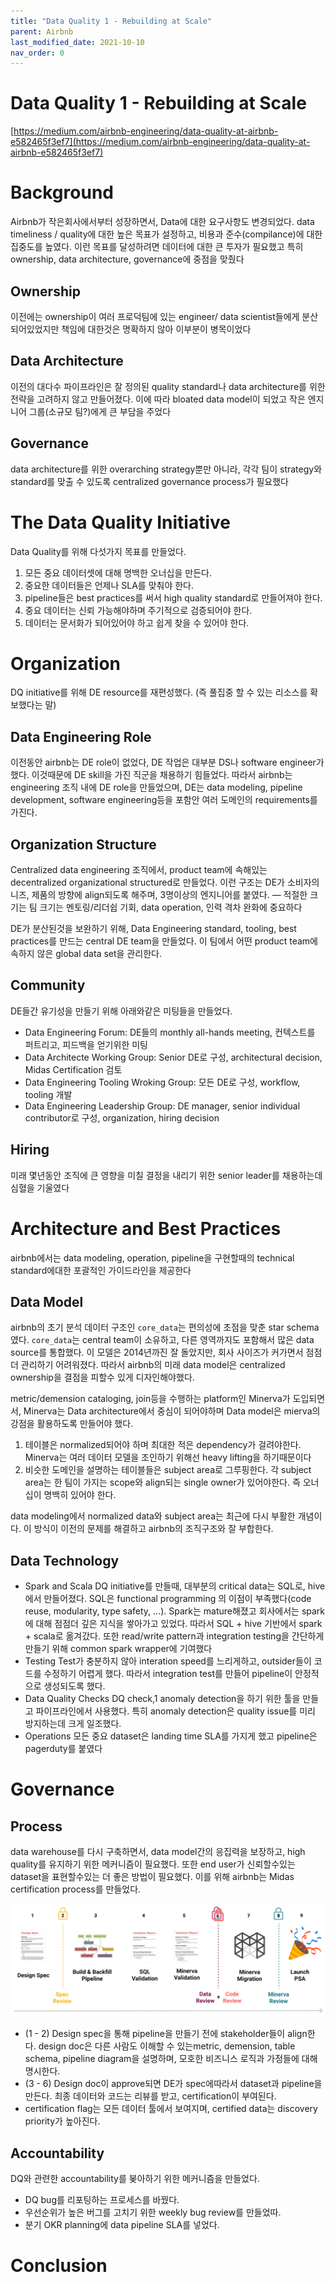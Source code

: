 ```yaml
---
title: "Data Quality 1 - Rebuilding at Scale"
parent: Airbnb
last_modified_date: 2021-10-10
nav_order: 0
---
```

# Data Quality 1 - Rebuilding at Scale



[https://medium.com/airbnb-engineering/data-quality-at-airbnb-e582465f3ef7](https://medium.com/airbnb-engineering/data-quality-at-airbnb-e582465f3ef7)

# Background

Airbnb가 작은회사에서부터 성장하면서, Data에 대한 요구사항도 변경되었다. data timeliness / quality에 대한 높은 목표가 설정하고, 비용과 준수(compilance)에 대한 집중도를 높였다. 이런 목표를 달성하려면  데이터에 대한 큰 투자가 필요했고 특히 ownership, data architecture, governance에 중점을 맞췄다

## Ownership

이전에는 ownership이 여러 프로덕팀에 있는 engineer/ data scientist들에게 분산되어있었지만 책임에 대한것은 명확하지 않아 이부분이 병목이었다

## Data Architecture

이전의 대다수 파이프라인은 잘 정의된 quality standard나 data architecture를 위한 전략을 고려하지 않고 만들어졌다. 이에 따라 bloated data model이 되었고 작은 엔지니어 그룹(소규모 팀?)에게 큰 부담을 주었다

## Governance

data architecture를 위한 overarching strategy뿐만 아니라, 각각 팀이 strategy와 standard를 맞출 수 있도록 centralized governance process가 필요했다

# The Data Quality Initiative

Data Quality를 위해 다섯가지 목표를 만들었다.

1. 모든 중요 데이터셋에 대해 명백한 오너십을 만든다.
2. 중요한 데이터들은 언제나 SLA를 맞춰야 한다.
3. pipeline들은 best practices를 써서 high quality standard로 만들어져야 한다.
4. 중요 데이터는 신뢰 가능해야하며 주기적으로 검증되어야 한다.
5. 데이터는 문서화가 되어있어야 하고 쉽게 찾을 수 있어야 한다.

# Organization

DQ initiative를 위해 DE resource를 재편성했다. (즉 풀집중 할 수 있는 리소스를 확보했다는 말)

## Data Engineering Role

이전동안 airbnb는 DE role이 없었다, DE 작업은 대부분 DS나 software engineer가 했다. 이것때문에 DE skill을 가진 직군을 채용하기 힘들었다. 따라서 airbnb는 engineering 조직 내에 DE role을 만들었으며, DE는 data modeling, pipeline development, software engineering등을 포함안 여러 도메인의 requirements를 가진다.

## Organization Structure

Centralized data engineering 조직에서, product team에 속해있는 decentralized organizational structured로 만들었다. 이런 구조는 DE가 소비자의 니즈, 제품의 방향에 align되도록 해주며, 3명이상의 엔지니어를 붙였다. — 적절한 크기는 팀 크기는 멘토링/리더쉽 기회, data operation, 인력 격차 완화에 중요하다

DE가 분산된것을 보완하기 위해, Data Engineering standard, tooling, best practices를 만드는 central DE team을 만들었다. 이 팀에서 어떤 product team에 속하지 않은 global data set을 관리한다.

## Community

DE들간 유기성을 만들기 위해 아래와같은 미팅들을 만들었다.

- Data Engineering Forum: DE들의 monthly all-hands meeting, 컨텍스트를 퍼트리고, 피드백을 얻기위한 미팅
- Data Architecte Working Group: Senior DE로 구성, architectural decision, Midas Certification 검토
- Data Engineering Tooling Wroking Group: 모든 DE로 구성, workflow, tooling 개발
- Data Engineering Leadership Group: DE manager, senior individual contributor로 구성, organization, hiring decision

## Hiring

미래 몇년동안 조직에 큰 영향을 미칠 결정을 내리기 위한 senior leader를 채용하는데 심혈을 기울였다

# Architecture and Best Practices

airbnb에서는 data modeling, operation, pipeline을 구현할때의 technical standard에대한 포괄적인 가이드라인을 제공한다

## Data Model

airbnb의 초기 분석 데이터 구조인 `core_data`는 편의성에 초점을 맞춘 star schema였다. `core_data`는 central team이 소유하고, 다른 영역까지도 포함해서 많은 data source를 통합했다. 이 모델은 2014년까진 잘 돌았지만, 회사 사이즈가 커가면서 점점더 관리하기 어려워졌다. 따라서 airbnb의 미래 data model은 centralized ownership을 결점을 피할수 있게 디자인해야했다.

metric/demension cataloging, join등을 수행하는 platform인 Minerva가 도입되면서, Minerva는 Data architecture에서 중심이 되어야하며 Data model은 mierva의 강점을 활용하도록 만들어야 했다.

1. 테이블은 normalized되어야 하며 최대한 적은 dependency가 걸려야한다. Minerva는 여러 데이터 모델을 조인하기 위해선 heavy lifting을 하기때문이다
2. 비슷한 도메인을 설명하는 테이블들은 subject area로 그루핑한다. 각 subject area는 한 팀이 가지는 scope와 align되는 single owner가 있어야한다. 즉 오너십이 명백히 있어야 한다.

data modeling에서 normalized data와 subject area는 최근에 다시 부활한 개념이다. 이 방식이 이전의 문제를 해결하고 airbnb의 조직구조와 잘 부합한다.

## Data Technology

- Spark and Scala
DQ initiative를 만들때, 대부분의 critical data는 SQL로, hive에서 만들어졌다. SQL은 functional programming 의 이점이 부족했다(code reuse, modularity, type safety, ...). Spark는 mature해졌고 회사에서는 spark에 대해 점점더 깊은 지식을 쌓아가고 있었다. 따라서 SQL + hive 기반에서 spark + scala로 옮겨갔다. 또한 read/write pattern과 integration testing을 간단하게 만들기 위해 common spark wrapper에 기여했다
- Testing
Test가 충분하지 않아 interation speed를 느리게하고, outsider들이 코드를 수정하기 어렵게 했다. 따라서 integration test를 만들어 pipeline이 안정적으로 생성되도록 했다.
- Data Quality Checks
DQ check,1 anomaly detection을 하기 위한 툴을 만들고 파이프라인에서 사용했다. 특히 anomaly detection은 quality issue를 미리 방지하는데 크게 일조했다.
- Operations
모든 중요 dataset은 landing time SLA를 가지게 했고 pipeline은 pagerduty를 붙였다

# Governance

## Process

data warehouse를 다시 구축하면서, data model간의 응집력을 보장하고, high quality를 유지하기 위한 메커니즘이 필요했다. 또한 end user가 신뢰할수있는 dataset을 표현할수있는 더 좋은 방법이 필요했다. 이를 위해 airbnb는 Midas certification process를 만들었다.

![Untitled](data-quality-1-rebuilding-at-scale/Untitled.png)

- (1 - 2) Design spec을 통해 pipeline을 만들기 전에 stakeholder들이 align한다. design doc은 다른 사람도 이해할 수 있는metric, demension, table schema, pipeline diagram을 설명하며, 모호한 비즈니스 로직과 가정들에 대해 명시한다.
- (3 - 6) Design doc이 approve되면 DE가 spec에따라서 dataset과 pipeline을 만든다. 최종 데이터와 코드는 리뷰를 받고, certification이 부여된다.
- certification flag는 모든 데이터 툴에서 보여지며, certified data는 discovery priority가 높아진다.

## Accountability

DQ와 관련한 accountability를 봊아하기 위한 메커니즘을 만들었다.

- DQ bug를 리포팅하는 프로세스를 바꿨다.
- 우선순위가 높은 버그를 고치기 위한 weekly bug review를 만들었따.
- 분기 OKR planning에 data pipeline SLA를 넣었다.

# Conclusion